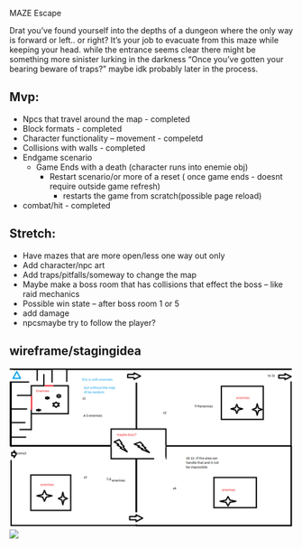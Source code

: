 MAZE Escape

Drat you’ve found yourself into the depths of a dungeon where the only way is forward or left.. or right?
It’s your job to evacuate from this maze while keeping your head. while the entrance seems clear there might be something more sinister lurking in the darkness
“Once you’ve gotten your bearing beware of traps?” maybe idk probably later in the process.


## Mvp:
* Npcs that travel around the map - completed
* Block formats - completed
* Character functionality – movement - compeletd
* Collisions with walls - completed
* Endgame scenario
    * Game Ends with a death (character runs into enemie obj)
        * Restart scenario/or more of a reset ( once game ends - doesnt require outside game refresh)
            * restarts the game from scratch(possible page reload)
* combat/hit - completed

## Stretch:
* Have mazes that are more open/less one way out only
* Add character/npc art
* Add traps/pitfalls/someway to change the map
* Maybe make a boss room that has collisions that effect the boss – like raid mechanics
* Possible win state – after boss room 1 or 5
* add damage
* npcsmaybe try to follow the player?

## wireframe/stagingidea
![](/wireframe/mazes.png)
![](/wireframe/basics)
